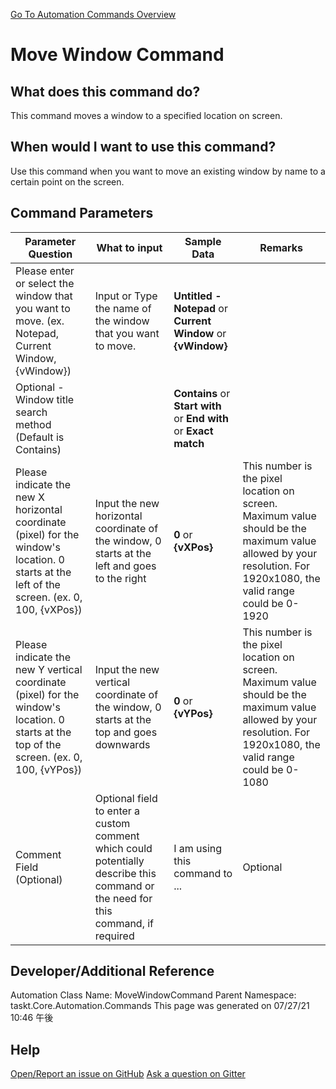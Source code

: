 <!--TITLE: Move Window Command -->
<!-- SUBTITLE: a command in the Window Commands group. -->
[Go To Automation Commands Overview](/automation-commands.md)


# Move Window Command


## What does this command do?
This command moves a window to a specified location on screen.


## When would I want to use this command?
Use this command when you want to move an existing window by name to a certain point on the screen.


## Command Parameters
| Parameter Question   	| What to input  	|  Sample Data 	| Remarks  	|
| ---                    | ---               | ---           | ---       |
|Please enter or select the window that you want to move. (ex. Notepad, Current Window, {vWindow})|Input or Type the name of the window that you want to move.|**Untitled - Notepad** or **Current Window** or **{vWindow}**||
|Optional - Window title search method (Default is Contains)||**Contains** or **Start with** or **End with** or **Exact match**||
|Please indicate the new X horizontal coordinate (pixel) for the window's location.  0 starts at the left of the screen. (ex. 0, 100, {vXPos})|Input the new horizontal coordinate of the window, 0 starts at the left and goes to the right|**0** or **{vXPos}**|This number is the pixel location on screen. Maximum value should be the maximum value allowed by your resolution. For 1920x1080, the valid range could be 0-1920|
|Please indicate the new Y vertical coordinate (pixel) for the window's location.  0 starts at the top of the screen. (ex. 0, 100, {vYPos})|Input the new vertical coordinate of the window, 0 starts at the top and goes downwards|**0** or **{vYPos}**|This number is the pixel location on screen. Maximum value should be the maximum value allowed by your resolution. For 1920x1080, the valid range could be 0-1080|
|Comment Field (Optional)|Optional field to enter a custom comment which could potentially describe this command or the need for this command, if required|I am using this command to ...|Optional|


## Developer/Additional Reference
Automation Class Name: MoveWindowCommand
Parent Namespace: taskt.Core.Automation.Commands
This page was generated on 07/27/21 10:46 午後


## Help
[Open/Report an issue on GitHub](https://github.com/saucepleez/taskt/issues/new)
[Ask a question on Gitter](https://gitter.im/taskt-rpa/Lobby)
